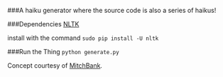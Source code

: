 ###A haiku generator where the source code is also a series of haikus!

###Dependencies
[NLTK](http://www.nltk.org/)

install with the command `sudo pip install -U nltk`

###Run the Thing
`python generate.py`

Concept courtesy of [MitchBank](https://github.com/mitchbank).
